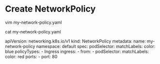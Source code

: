 # Create NetworkPolicy

vim my-network-policy.yaml

cat my-network-policy.yaml

apiVersion: networking.k8s.io/v1
kind: NetworkPolicy
metadata:
  name: my-network-policy
  namespace: default
spec:
  podSelector:
    matchLabels:
      color: blue
  policyTypes:
    - Ingress
  ingress:
    - from:
        - podSelector:
            matchLabels:
              color: red
      ports:
        - port: 80

